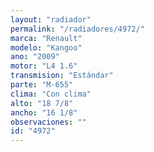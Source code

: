 ```yaml
---
layout: "radiador"
permalink: "/radiadores/4972/"
marca: "Renault"
modelo: "Kangoo"
ano: "2009"
motor: "L4 1.6"
transmision: "Estándar"
parte: "M-655"
clima: "Con clima"
alto: "18 7/8"
ancho: "16 1/8"
observaciones: ""
id: "4972"
---
```


